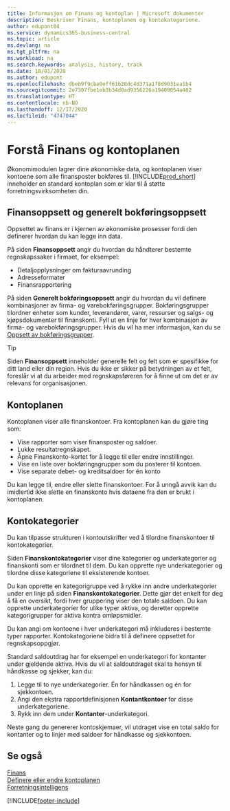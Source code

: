 ```yaml
---
title: Informasjon om Finans og kontoplan | Microsoft dokumenter
description: Beskriver Finans, kontoplanen og kontokategoriene.
author: edupont04
ms.service: dynamics365-business-central
ms.topic: article
ms.devlang: na
ms.tgt_pltfrm: na
ms.workload: na
ms.search.keywords: analysis, history, track
ms.date: 10/01/2020
ms.author: edupont
ms.openlocfilehash: dbeb9f9cbe0eff61b28dc4d371a1f8d9031ea1b4
ms.sourcegitcommit: 2e7307fbe1eb3b34d0ad9356226a19409054a402
ms.translationtype: HT
ms.contentlocale: nb-NO
ms.lasthandoff: 12/17/2020
ms.locfileid: "4747044"
---
```

# <a name="understanding-the-general-ledger-and-the-coa"></a>Forstå Finans og kontoplanen

Økonomimodulen lagrer dine økonomiske data, og kontoplanen viser kontoene som alle finansposter bokføres til. [!INCLUDE[prod_short](includes/prod_short.md)] inneholder en standard kontoplan som er klar til å støtte forretningsvirksomheten din.

## <a name="general-ledger-setup-and-general-posting-setup"></a>Finansoppsett og generelt bokføringsoppsett

Oppsettet av finans er i kjernen av økonomiske prosesser fordi den definerer hvordan du kan legge inn data.  

På siden **Finansoppsett** angir du hvordan du håndterer bestemte regnskapssaker i firmaet, for eksempel:  

* Detaljopplysninger om fakturaavrunding  
* Adresseformater  
* Finansrapportering  

På siden **Generelt bokføringsoppsett** angir du hvordan du vil definere kombinasjoner av firma- og varebokføringsgrupper. Bokføringsgrupper tilordner enheter som kunder, leverandører, varer, ressurser og salgs- og kjøpsdokumenter til finanskonti. Fyll ut en linje for hver kombinasjon av firma- og varebokføringsgrupper. Hvis du vil ha mer informasjon, kan du se [Oppsett av bokføringsgrupper](finance-posting-groups.md).  

> [!TIP]
> Siden **Finansoppsett** inneholder generelle felt og felt som er spesifikke for ditt land eller din region. Hvis du ikke er sikker på betydningen av et felt, foreslår vi at du arbeider med regnskapsføreren for å finne ut om det er av relevans for organisasjonen.  

## <a name="the-chart-of-accounts"></a>Kontoplanen

Kontoplanen viser alle finanskontoer. Fra kontoplanen kan du gjøre ting som:  

* Vise rapporter som viser finansposter og saldoer.  
* Lukke resultatregnskapet.  
* Åpne Finanskonto-kortet for å legge til eller endre innstillinger.  
* Vise en liste over bokføringsgrupper som du posterer til kontoen.
* Vise separate debet- og kreditsaldoer for én konto  

Du kan legge til, endre eller slette finanskontoer. For å unngå avvik kan du imidlertid ikke slette en finanskonto hvis dataene fra den er brukt i kontoplanen.  

## <a name="account-categories"></a>Kontokategorier

Du kan tilpasse strukturen i kontoutskrifter ved å tilordne finanskontoer til kontokategorier.  

Siden **Finanskontokategorier** viser dine kategorier og underkategorier og finanskonti som er tilordnet til dem. Du kan opprette nye underkategorier og tilordne disse kategoriene til eksisterende kontoer.  

Du kan opprette en kategorigruppe ved å rykke inn andre underkategorier under en linje på siden **Finanskontokategorier**. Dette gjør det enkelt for deg å få en oversikt, fordi hver gruppering viser den totale saldoen. Du kan opprette underkategorier for ulike typer aktiva, og deretter opprette kategorigrupper for aktiva kontra omløpsmidler.  

Du kan angi om kontoene i hver underkategori må inkluderes i bestemte typer rapporter. Kontokategoriene bidra til å definere oppsettet for regnskapsoppgjør.  

Standard saldoutdrag har for eksempel en underkategori for kontanter under gjeldende aktiva. Hvis du vil at saldoutdraget skal ta hensyn til håndkasse og sjekker, kan du:  

1. Legge til to nye underkategorier. Én for håndkassen og én for sjekkontoen.  
2. Angi den ekstra rapportdefinisjonen **Kontantkontoer** for disse underkategoriene.  
3. Rykk inn dem under **Kontanter**-underkategori.  

Neste gang du genererer kontoskjemaer, vil utdraget vise en total saldo for kontanter og to linjer med saldoer for håndkasse og sjekkontoen.  

## <a name="see-also"></a>Se også

[Finans](finance.md)  
[Definere eller endre kontoplanen](finance-setup-chart-accounts.md)  
[Forretningsintelligens](bi.md)  


[!INCLUDE[footer-include](includes/footer-banner.md)]